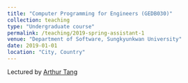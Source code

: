 ```yaml
---
title: "Computer Programming for Engineers (GEDB030)"
collection: teaching
type: "Undergraduate course"
permalink: /teaching/2019-spring-assistant-1
venue: "Department of Software, Sungkyunkwan University"
date: 2019-01-01
location: "City, Country"
---
```


Lectured by [Arthur Tang](https://scholar.google.com/citations?user=TZ5MJtkAAAAJ&hl=en)